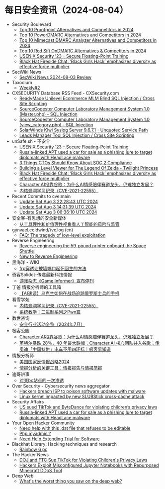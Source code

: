 # 每日安全资讯（2024-08-04）

- Security Boulevard
  - [Top 10 Proofpoint Alternatives and Competitors in 2024](https://securityboulevard.com/2024/08/top-10-proofpoint-alternatives-and-competitors-in-2024/)
  - [Top 10 PowerDMARC Alternatives and Competitors in 2024](https://securityboulevard.com/2024/08/top-10-powerdmarc-alternatives-and-competitors-in-2024/)
  - [Top 10 Mimecast DMARC Analyzer Alternatives and Competitors in 2024](https://securityboulevard.com/2024/08/top-10-mimecast-dmarc-analyzer-alternatives-and-competitors-in-2024/)
  - [Top 10 Red Sift OnDMARC Alternatives & Competitors in 2024](https://securityboulevard.com/2024/08/top-10-red-sift-ondmarc-alternatives-competitors-in-2024/)
  - [USENIX Security ’23 – Secure Floating-Point Training](https://securityboulevard.com/2024/08/usenix-security-23-secure-floating-point-training/)
  - [Black Hat Fireside Chat: ‘Black Girls Hack’ emphasizes diversity as effective force multiplier](https://securityboulevard.com/2024/08/black-hat-fireside-chat-black-girls-hack-emphasizes-diversity-as-effective-force-multiplier/)
- SecWiki News
  - [SecWiki News 2024-08-03 Review](http://www.sec-wiki.com/?2024-08-03)
- Taxodium
  - [Weekly#2](https://taxodium.ink/post/weekly/2/)
- CXSECURITY Database RSS Feed - CXSecurity.com
  - [ReadyMade Unilevel Ecommerce MLM Blind SQL Injection / Cross Site Scripting](https://cxsecurity.com/issue/WLB-2024080005)
  - [SourceCodester Computer Laboratory Management System 1.0 (Master.php) - SQL Injection](https://cxsecurity.com/issue/WLB-2024080004)
  - [SourceCodester Computer Laboratory Management System 1.0 (view_category.php) - SQL Injection](https://cxsecurity.com/issue/WLB-2024080003)
  - [SolarWinds Kiwi Syslog Server 9.6.7.1 - Unquoted Service Path](https://cxsecurity.com/issue/WLB-2024080002)
  - [Leads Manager Tool SQL Injection / Cross Site Scripting](https://cxsecurity.com/issue/WLB-2024080001)
- unSafe.sh - 不安全
  - [USENIX Security ’23 – Secure Floating-Point Training](https://buaq.net/go-254124.html)
  - [Russia-linked APT used a car for sale as a phishing lure to target diplomats with HeadLace malware](https://buaq.net/go-254116.html)
  - [3 Things CTOs Should Know About SOC 2 Compliance](https://buaq.net/go-254120.html)
  - [Building a Level Viewer for The Legend Of Zelda - Twilight Princess](https://buaq.net/go-254121.html)
  - [Black Hat Fireside Chat: ‘Black Girls Hack’ emphasizes diversity as effective force multiplier](https://buaq.net/go-254117.html)
  - [Character.AI投靠谷歌：为什么AI情感陪伴赛道龙头，仍难独立发展？](https://buaq.net/go-254134.html)
  - [内核漏洞学习记录（CVE-2021-22555）](https://buaq.net/go-254108.html)
- Recent Commits to cve:main
  - [Update Sat Aug  3 22:28:43 UTC 2024](https://github.com/trickest/cve/commit/c74aa7739d41f1137e2ec1af89637d7a67e2ad27)
  - [Update Sat Aug  3 14:31:39 UTC 2024](https://github.com/trickest/cve/commit/21143567eb9f4e01dc0c49f6aff0828718f81ef7)
  - [Update Sat Aug  3 06:36:10 UTC 2024](https://github.com/trickest/cve/commit/75b3c7150ea6d1d914f61c42c561f4debff954f6)
- 安全客-有思想的安全新媒体
  - [从工具理性和价值理性视角看人工智能的风险与监管](https://www.anquanke.com/post/id/298752)
- gynvael.coldwind//vx.log (en)
  - [FAQ: The tragedy of low-level exploitation](https://gynvael.coldwind.pl/?id=791)
- Reverse Engineering
  - [Reverse engineering the 59-pound printer onboard the Space Shuttle](https://www.reddit.com/r/ReverseEngineering/comments/1ej9o3r/reverse_engineering_the_59pound_printer_onboard/)
  - [New to Reverse Engineering](https://www.reddit.com/r/ReverseEngineering/comments/1ejeq86/new_to_reverse_engineering/)
- 黑海洋 - WIKI
  - [frp穿透让被墙端口起死回生的方法](https://www.upx8.com/4249)
- 奇客Solidot–传递最新科技情报
  - [游戏杂志《Game Informer》宣布停刊](https://www.solidot.org/story?sid=78873)
- 丁爸 情报分析师的工具箱
  - [【AI速读】乌克兰如何在战场追踪俄罗斯士兵的手机](https://mp.weixin.qq.com/s?__biz=MzI2MTE0NTE3Mw==&mid=2651145453&idx=1&sn=9ce6da20fc2c40e4d299e9fbde939331&chksm=f1af33d7c6d8bac1b7e295f9e1d223f6ee0d7c64f02ea8c52226fd3d32ef28839249e3ed7452&scene=58&subscene=0#rd)
- 看雪学苑
  - [内核漏洞学习记录（CVE-2021-22555）](https://mp.weixin.qq.com/s?__biz=MjM5NTc2MDYxMw==&mid=2458565629&idx=1&sn=f07b4983ee9378e3146d939c02c51bd7&chksm=b18d8b7786fa0261a9685c18bcc980819b8524e61e75ea1af315b5b383bde56947b61658691e&scene=58&subscene=0#rd)
  - [系统教学！二进制系列之Pwn篇](https://mp.weixin.qq.com/s?__biz=MjM5NTc2MDYxMw==&mid=2458565629&idx=2&sn=4f89f836c97e2897837bfdc2c3d8d92d&chksm=b18d8b7786fa0261b92ae0d6f4ddc4d2f719228aead0e4db1b462ed720e0c3bb3ed7d4441adb&scene=58&subscene=0#rd)
- 数世咨询
  - [安全行业活动全览（2024年7月）](https://mp.weixin.qq.com/s?__biz=MzkxNzA3MTgyNg==&mid=2247514515&idx=1&sn=5a5b1f432c7bce3bf2abee4a1a6e8819&chksm=c144cb2ef63342381a1b3adf9e2408a554a693079ff8d1e153fc467eae0701b74b8aa5f8a041&scene=58&subscene=0#rd)
- 极客公园
  - [Character.AI投靠谷歌：为什么AI情感陪伴赛道龙头，仍难独立发展？](https://mp.weixin.qq.com/s?__biz=MTMwNDMwODQ0MQ==&mid=2653049565&idx=1&sn=ff47399dd20d709c20c4ef9b99494576&chksm=7e572f6b4920a67db89483816caeb5f799595b8bb57f0afc3888494207510411b1e7cb78ec9c&scene=58&subscene=0#rd)
  - [英特尔暴跌 28%，40 年最大跌幅；Character.AI 核心团队并入谷歌；传奥迪「中国特供」电车不用四环标｜极客早知道](https://mp.weixin.qq.com/s?__biz=MTMwNDMwODQ0MQ==&mid=2653049519&idx=1&sn=9556f3488c0670854c843bdeb20f07a0&chksm=7e572f194920a60f0df0565fd66e9a7e2ce57376d9d78ab6ecd4629d0e5760e8f05fb64c96e8&scene=58&subscene=0#rd)
- 情报分析师
  - [美国国家反情报战略2024](https://mp.weixin.qq.com/s?__biz=MzA3Mjc1MTkwOA==&mid=2650553650&idx=1&sn=d165ee6d5ba20a228e3f117d74da025b&chksm=87111379b0669a6fd0f80f641dccec035b586188b1fa5580c2519deed5404439cd1f70b62683&scene=58&subscene=0#rd)
  - [情报分析的关键工具：情报报告与情报简报](https://mp.weixin.qq.com/s?__biz=MzA3Mjc1MTkwOA==&mid=2650553650&idx=2&sn=cc58fa29991dd355e13de13ab61b484e&chksm=87111379b0669a6f77a7bacf8965f95b8dd909e390f1d4bed4f442d50aaa569ebf46b1ea280b&scene=58&subscene=0#rd)
- 迪哥讲事
  - [对某bc站点的一次渗透](https://mp.weixin.qq.com/s?__biz=MzIzMTIzNTM0MA==&mid=2247495451&idx=1&sn=d6ac8648b6c2329dc5e8b8acadc9149e&chksm=e8a5e578dfd26c6e0f6486bd673ab3b3b85293db073c16eb07562f94f0417b3f016c316bb95f&scene=58&subscene=0#rd)
- Over Security - Cybersecurity news aggregator
  - [Hackers breach ISP to poison software updates with malware](https://www.bleepingcomputer.com/news/security/hackers-breach-isp-to-poison-software-updates-with-malware/)
  - [Linux kernel impacted by new SLUBStick cross-cache attack](https://www.bleepingcomputer.com/news/security/linux-kernel-impacted-by-new-slubstick-cross-cache-attack/)
- Security Affairs
  - [US sued TikTok and ByteDance for violating children’s privacy laws](https://securityaffairs.com/166512/laws-and-regulations/us-doj-sued-tiktok.html)
  - [Russia-linked APT used a car for sale as a phishing lure to target diplomats with HeadLace malware](https://securityaffairs.com/166496/apt/russia-apt-headlace-malware.html)
- Your Open Hacker Community
  - [Need help with this .dat file that refuses to be editable](https://www.reddit.com/r/HowToHack/comments/1ej6ugq/need_help_with_this_dat_file_that_refuses_to_be/)
  - [Php myadmin ?](https://www.reddit.com/r/HowToHack/comments/1ejgok5/php_myadmin/)
  - [Need Help Extending Trial for Software](https://www.reddit.com/r/HowToHack/comments/1eits98/need_help_extending_trial_for_software/)
- Blackhat Library: Hacking techniques and research
  - [Rainbow 6 pc](https://www.reddit.com/r/blackhat/comments/1ejeb05/rainbow_6_pc/)
- The Hacker News
  - [DOJ and FTC Sue TikTok for Violating Children's Privacy Laws](https://thehackernews.com/2024/08/doj-and-ftc-sue-tiktok-for-violating.html)
  - [Hackers Exploit Misconfigured Jupyter Notebooks with Repurposed Minecraft DDoS Tool](https://thehackernews.com/2024/08/hackers-exploit-misconfigured-jupyter.html)
- Deep Web
  - [What's the worst thing you saw on the deep web?](https://www.reddit.com/r/deepweb/comments/1eiurrx/whats_the_worst_thing_you_saw_on_the_deep_web/)
